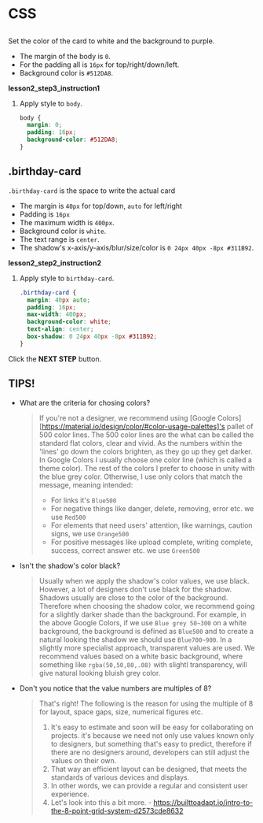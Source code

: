# CSS
## <body>
Set the color of the card to white and the background to purple.

* The margin of the body is `0`.
* For the padding all is `16px` for top/right/down/left.
* Background color is `#512DA8`.

**lesson2_step3_instruction1**
1. Apply style to `body`. 
    ```css
    body {
      margin: 0;
      padding: 16px;
      background-color: #512DA8;
    }
    ```



## .birthday-card
`.birthday-card` is the space to write the actual card

* The margin is `40px` for top/down, `auto` for left/right
* Padding is `16px`
* The maximum width is `400px`.
* Background color is `white`.
* The text range is `center`.
* The shadow's x-axis/y-axis/blur/size/color is `0 24px 40px -8px #311B92`.

**lesson2_step2_instruction2**
1. Apply style to `birthday-card`.
    ```css
    .birthday-card {
      margin: 40px auto;
      padding: 16px;
      max-width: 400px;
      background-color: white;
      text-align: center;
      box-shadow: 0 24px 40px -8px #311B92;
    }
    ```



Click the **NEXT STEP** button.



## TIPS!
* What are the criteria for chosing colors? 
    > If you're not a designer, we recommend using [Google Colors][https://material.io/design/color/#color-usage-palettes]'s pallet of 500 color lines. The 500 color lines are the what can be called the standard flat colors, clear and vivid. As the numbers within the 'lines' go down the colors brighten, as they go up they get darker. 
    > In Google Colors I usually choose one color line (which is called a theme color). The rest of the colors I prefer to choose in unity with the blue grey color. Otherwise, I use only colors that match the message, meaning intended:
    > - For links it's `Blue500`
    > - For negative things like danger, delete, removing, error etc. we use `Red500`
    > - For elements that need users' attention, like warnings, caution signs, we use `Orange500`
    > - For positive messages like upload complete, writing complete, success, correct answer etc. we use `Green500`

* Isn't the shadow's color black?
    > Usually when we apply the shadow's color values, we use black. However, a lot of designers don't use black for the shadow. Shadows usually are close to the color of the background. Therefore when choosing the shadow color, we recommend going for a slightly darker shade than the background. 
    > For example, in the above Google Colors, if we use `Blue grey 50~300` on a white background, the background is defined as `Blue500` and to create a natural looking the shadow we should use `Blue700~900`. In a slightly more specialist approach, transparent values are used. We recommend values based on a white basic background, where something like `rgba(50,50,80,.08)` with slightl transparency, will give natural looking bluish grey color. 

* Don't you notice that the value numbers are multiples of 8?
    > That's right! The following is the reason for using the multiple of 8 for layout, space gaps, size, numerical figures etc.
    > 1. It's easy to estimate and soon will be easy for collaborating on projects. it's because we need not only use values known only to designers, but something that's easy to predict, therefore if there are no designers around, developers can still adjust the values on their own. 
    > 2. That way an efficient layout can be designed, that meets the standards of various devices and displays. 
    > 3. In other words, we can provide a regular and consistent user experience. 
    > 4. Let's look into this a bit more.  - https://builttoadapt.io/intro-to-the-8-point-grid-system-d2573cde8632